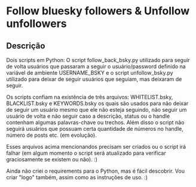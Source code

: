 # Follow bluesky followers & Unfollow unfollowers

## Descrição
Dois scripts em Python: O script follow_back_bsky.py utilizado para seguir de volta usuários que passaram a seguir o usuário/password definido na variável de ambiente USERNAME_BSKY e o script unfollow_bsky.py utilizado para deixar de seguir usuários que seguiam, mas deixaram de seguir.

Os scripts confiam na existência de três arquivos: WHITELIST.bsky, BLACKLIST.bsky e KEYWORDS.bsky os quais são usados para não deixar de seguir um usuário mesmo que ele não esteja seguindo, não seguir um usuário de volta e não seguir caso a descrição, status ou o handle contenham algumas palavras-chave ou trechos. Além disso o script não seguirá usuários que possuam certa quantidade de números no handle, número de posts etc. (em evolução).

Esses arquivos acima mencionandos precisam ser criados ou o script irá falhar (em algum momento o script será atualizado para verificar graciosamente se existem ou não). :)

Ainda não criei o requirements para o Python, mas é fácil descobrir. Vou criar "logo" também, assim como as instruções de uso. :)


